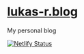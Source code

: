 # [lukas-r.blog](https://lukas-r.blog/)
My personal blog

[![Netlify Status](https://api.netlify.com/api/v1/badges/98bbf6fb-b932-43c4-930d-7ad50f1dd6eb/deploy-status)](https://app.netlify.com/sites/awesome-shannon-040644/deploys)
